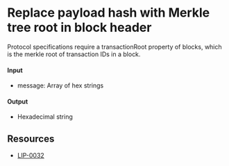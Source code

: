 # Replace payload hash with Merkle tree root in block header

Protocol specifications require a transactionRoot property of blocks, which is the merkle root of transaction IDs in a block.

#### Input

- message: Array of hex strings

#### Output

- Hexadecimal string

## Resources

- [LIP-0032](https://github.com/KlayrHQ/lips/blob/master/proposals/lip-0032.md)
